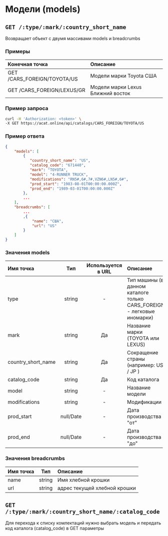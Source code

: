 # Модели (models)

## `GET /:type/:mark/:country_short_name`

Возвращает объект с двумя массивами models и breadcrumbs

### Примеры

| Конечная точка | Описание |
| :---- | :--------------- |
| GET /CARS_FOREIGN/TOYOTA/US | Модели марки Toyota США |
| GET /CARS_FOREIGN/LEXUS/GR | Модели марки Lexus Ближний восток |

### Пример запроса

```bash
curl -H 'Authorization: <token>' \
-X GET https://acat.online/api/catalogs/CARS_FOREIGN/TOYOTA/US
```

### Пример ответа

```json
{
    "models": [
        {
           "country_short_name": "US",
           "catalog_code": "671440",
           "mark": "TOYOTA",
           "model": "4-RUNNER TRUCK",
           "modifications": "RN5#,6#,7#,VZN6#,LN5#,6#",
           "prod_start": "1983-08-01T00:00:00.000Z",
           "prod_end": "1989-03-01T00:00:00.000Z"
        },
        ...
    ],
    "breadcrumbs": [
        ...
        ,{
            "name": "США",
            "url": "US"
        }
    ]
}
```

### Значения models

| Имя точка | Тип | Используется в URL | Описание |
| :---- | :------: | :------: | :--------------- |
| type | string | - | Тип машины (в данном каталоге только CARS_FOREIGN - легковые иномарки) |
| mark | string | Да | Название марки (TOYOTA или LEXUS) |
| country_short_name | string | Да | Сокращение страны (например: US / JP ) |
| catalog_code | string | Да | Код каталога |
| model | string | - | Название модели |
| modifications | string | - | Модификации |
| prod_start | null/Date | - | Дата производства "от" |
| prod_end | null/Date | - | Дата производства "до" |

### Значения breadcrumbs

| Имя точка | Тип | Описание |
| :---- | :------: | :--------------- |
| name | string | Имя хлебной крошки |
| url | string | адрес текущей хлебной крошки |


## `GET /:type/:mark/:country_short_name/:catalog_code`

Для перехода к списку комлектаций нужно выбрать модель и передать код каталога (catalog_code) в GET параметры
